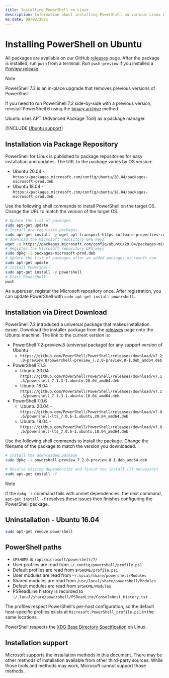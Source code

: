 ```yaml
---
title: Installing PowerShell on Linux
description: Information about installing PowerShell on various Linux distributions
ms.date: 08/09/2021
---
```

# Installing PowerShell on Ubuntu

All packages are available on our GitHub [releases][releases] page. After the package is installed,
run `pwsh` from a terminal. Run `pwsh-preview` if you installed a
[Preview release](#installing-preview-releases).

> [!NOTE]
> PowerShell 7.2 is an in-place upgrade that removes previous versions of PowerShell.
>
> If you need to run PowerShell 7.2 side-by-side with a previous version, reinstall PowerShell 6
> using the [binary archive](#binary-archives) method.

Ubuntu uses APT (Advanced Package Tool) as a package manager.

[!INCLUDE [Ubuntu support](../../includes/ubuntu-support.md)]

## Installation via Package Repository

PowerShell for Linux is published to package repositories for easy installation and updates. The URL
to the package varies by OS version:

<!--
- Ubuntu 21.04 - `https://packages.microsoft.com/config/ubuntu/21.04/packages-microsoft-prod.deb`
-->
- Ubuntu 20.04 - `https://packages.microsoft.com/config/ubuntu/20.04/packages-microsoft-prod.deb`
- Ubuntu 18.04 - `https://packages.microsoft.com/config/ubuntu/18.04/packages-microsoft-prod.deb`

Use the following shell commands to install PowerShell on the target OS. Change the URL to match the
version of the target OS.

```sh
# Update the list of packages
sudo apt-get update
# Install pre-requisite packages.
sudo apt-get install -y wget apt-transport-https software-properties-common
# Download the Microsoft repository GPG keys
wget -q https://packages.microsoft.com/config/ubuntu/20.04/packages-microsoft-prod.deb
# Register the Microsoft repository GPG keys
sudo dpkg -i packages-microsoft-prod.deb
# Update the list of packages after we added packages.microsoft.com
sudo apt-get update
# Install PowerShell
sudo apt-get install -y powershell
# Start PowerShell
pwsh
```

As superuser, register the Microsoft repository once. After registration, you can update
PowerShell with `sudo apt-get install powershell`.

## Installation via Direct Download

PowerShell 7.2 introduced a universal package that makes installation easier. Download the installer
package from the [releases][releases] page onto the Ubuntu machine. The link to the current
version is:

- PowerShell 7.2-preview.8 (universal package) for any support version of Ubuntu
  - `https://github.com/PowerShell/PowerShell/releases/download/v7.2.0-preview.8/powershell-preview_7.2.0-preview.8-1.deb_amd64.deb`
- PowerShell 7.1.3
  - Ubuntu 20.04 - `https://github.com/PowerShell/PowerShell/releases/download/v7.1.3/powershell_7.1.3-1.ubuntu.20.04_amd64.deb`
  - Ubuntu 18.04 - `https://github.com/PowerShell/PowerShell/releases/download/v7.1.3/powershell_7.1.3-1.ubuntu.18.04_amd64.deb`
- PowerShell 7.0.6
  - Ubuntu 20.04 - `https://github.com/PowerShell/PowerShell/releases/download/v7.0.6/powershell-lts_7.0.6-1.ubuntu.20.04_amd64.deb`
  - Ubuntu 18.04 - `https://github.com/PowerShell/PowerShell/releases/download/v7.0.6/powershell-lts_7.0.6-1.ubuntu.18.04_amd64.deb`

Use the following shell commands to install the package. Change the filename of the package to match
the version you downloaded.

```sh
# Install the downloaded package
sudo dpkg -i powershell-preview_7.2.0-preview.8-1.deb_amd64.deb

# Resolve missing dependencies and finish the install (if necessary)
sudo apt-get install -f
```

> [!NOTE]
> If the `dpkg -i` command fails with unmet dependencies, the next command, `apt-get install -f`
> resolves these issues then finishes configuring the PowerShell package.

## Uninstallation - Ubuntu 16.04

```sh
sudo apt-get remove powershell
```

## PowerShell paths

- `$PSHOME` is `/opt/microsoft/powershell/7/`
- User profiles are read from `~/.config/powershell/profile.ps1`
- Default profiles are read from `$PSHOME/profile.ps1`
- User modules are read from `~/.local/share/powershell/Modules`
- Shared modules are read from `/usr/local/share/powershell/Modules`
- Default modules are read from `$PSHOME/Modules`
- PSReadLine history is recorded to `~/.local/share/powershell/PSReadLine/ConsoleHost_history.txt`

The profiles respect PowerShell's per-host configuration, so the default host-specific profiles
exists at `Microsoft.PowerShell_profile.ps1` in the same locations.

PowerShell respects the [XDG Base Directory Specification][xdg-bds] on Linux.

## Installation support

Microsoft supports the installation methods in this document. There may be other methods of
installation available from other third-party sources. While those tools and methods may work,
Microsoft cannot support those methods.

<!-- link references -->
[releases]: https://aka.ms/PowerShell-Release?tag=stable
[xdg-bds]: https://specifications.freedesktop.org/basedir-spec/basedir-spec-latest.html
[lifecycle]: ../PowerShell-Support-Lifecycle.md
[eol-ubuntu]: https://wiki.ubuntu.com/Releases
